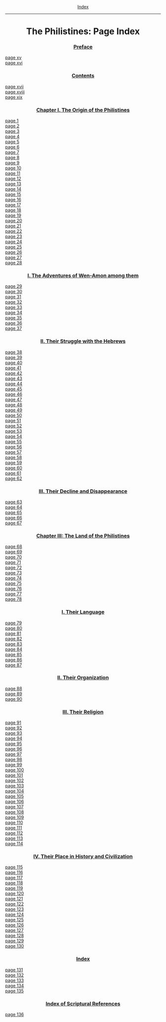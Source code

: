 <body>
 <center><a href="index.htm">Index</a></center><hr>
 <h1 align="CENTER">The Philistines: Page Index</h1>
 <h3 align="CENTER"><a href="phc01.htm">Preface</a></h3>
 <a href="phc01.htm#page_xv">page xv</a><br>
 <a href="phc01.htm#page_xvi">page xvi</a><br>
 <h3 align="CENTER"><a href="phc02.htm">Contents</a></h3>
 <a href="phc02.htm#page_xvii">page xvii</a><br>
 <a href="phc02.htm#page_xviii">page xviii</a><br>
 <a href="phc02.htm#page_xix">page xix</a><br>
 <h3 align="CENTER"><a href="phc03.htm">Chapter I. The Origin of the Philistines</a></h3>
 <a href="phc03.htm#page_1">page 1</a><br>
 <a href="phc03.htm#page_2">page 2</a><br>
 <a href="phc03.htm#page_3">page 3</a><br>
 <a href="phc03.htm#page_4">page 4</a><br>
 <a href="phc03.htm#page_5">page 5</a><br>
 <a href="phc03.htm#page_6">page 6</a><br>
 <a href="phc03.htm#page_7">page 7</a><br>
 <a href="phc03.htm#page_8">page 8</a><br>
 <a href="phc03.htm#page_9">page 9</a><br>
 <a href="phc03.htm#page_10">page 10</a><br>
 <a href="phc03.htm#page_11">page 11</a><br>
 <a href="phc03.htm#page_12">page 12</a><br>
 <a href="phc03.htm#page_13">page 13</a><br>
 <a href="phc03.htm#page_14">page 14</a><br>
 <a href="phc03.htm#page_15">page 15</a><br>
 <a href="phc03.htm#page_16">page 16</a><br>
 <a href="phc03.htm#page_17">page 17</a><br>
 <a href="phc03.htm#page_18">page 18</a><br>
 <a href="phc03.htm#page_19">page 19</a><br>
 <a href="phc03.htm#page_20">page 20</a><br>
 <a href="phc03.htm#page_21">page 21</a><br>
 <a href="phc03.htm#page_22">page 22</a><br>
 <a href="phc03.htm#page_23">page 23</a><br>
 <a href="phc03.htm#page_24">page 24</a><br>
 <a href="phc03.htm#page_25">page 25</a><br>
 <a href="phc03.htm#page_26">page 26</a><br>
 <a href="phc03.htm#page_27">page 27</a><br>
 <a href="phc03.htm#page_28">page 28</a><br>
 <h3 align="CENTER"><a href="phc04.htm">I. The Adventures of Wen-Amon among them</a></h3>
 <a href="phc04.htm#page_29">page 29</a><br>
 <a href="phc04.htm#page_30">page 30</a><br>
 <a href="phc04.htm#page_31">page 31</a><br>
 <a href="phc04.htm#page_32">page 32</a><br>
 <a href="phc04.htm#page_33">page 33</a><br>
 <a href="phc04.htm#page_34">page 34</a><br>
 <a href="phc04.htm#page_35">page 35</a><br>
 <a href="phc04.htm#page_36">page 36</a><br>
 <a href="phc04.htm#page_37">page 37</a><br>
 <h3 align="CENTER"><a href="phc05.htm">II. Their Struggle with the Hebrews</a></h3>
 <a href="phc05.htm#page_38">page 38</a><br>
 <a href="phc05.htm#page_39">page 39</a><br>
 <a href="phc05.htm#page_40">page 40</a><br>
 <a href="phc05.htm#page_41">page 41</a><br>
 <a href="phc05.htm#page_42">page 42</a><br>
 <a href="phc05.htm#page_43">page 43</a><br>
 <a href="phc05.htm#page_44">page 44</a><br>
 <a href="phc05.htm#page_45">page 45</a><br>
 <a href="phc05.htm#page_46">page 46</a><br>
 <a href="phc05.htm#page_47">page 47</a><br>
 <a href="phc05.htm#page_48">page 48</a><br>
 <a href="phc05.htm#page_49">page 49</a><br>
 <a href="phc05.htm#page_50">page 50</a><br>
 <a href="phc05.htm#page_51">page 51</a><br>
 <a href="phc05.htm#page_52">page 52</a><br>
 <a href="phc05.htm#page_53">page 53</a><br>
 <a href="phc05.htm#page_54">page 54</a><br>
 <a href="phc05.htm#page_55">page 55</a><br>
 <a href="phc05.htm#page_56">page 56</a><br>
 <a href="phc05.htm#page_57">page 57</a><br>
 <a href="phc05.htm#page_58">page 58</a><br>
 <a href="phc05.htm#page_59">page 59</a><br>
 <a href="phc05.htm#page_60">page 60</a><br>
 <a href="phc05.htm#page_61">page 61</a><br>
 <a href="phc05.htm#page_62">page 62</a><br>
 <h3 align="CENTER"><a href="phc06.htm">III. Their Decline and Disappearance</a></h3>
 <a href="phc06.htm#page_63">page 63</a><br>
 <a href="phc06.htm#page_64">page 64</a><br>
 <a href="phc06.htm#page_65">page 65</a><br>
 <a href="phc06.htm#page_66">page 66</a><br>
 <a href="phc06.htm#page_67">page 67</a><br>
 <h3 align="CENTER"><a href="phc07.htm">Chapter III: The Land of the Philistines</a></h3>
 <a href="phc07.htm#page_68">page 68</a><br>
 <a href="phc07.htm#page_69">page 69</a><br>
 <a href="phc07.htm#page_70">page 70</a><br>
 <a href="phc07.htm#page_71">page 71</a><br>
 <a href="phc07.htm#page_72">page 72</a><br>
 <a href="phc07.htm#page_73">page 73</a><br>
 <a href="phc07.htm#page_74">page 74</a><br>
 <a href="phc07.htm#page_75">page 75</a><br>
 <a href="phc07.htm#page_76">page 76</a><br>
 <a href="phc07.htm#page_77">page 77</a><br>
 <a href="phc07.htm#page_78">page 78</a><br>
 <h3 align="CENTER"><a href="phc08.htm">I. Their Language</a></h3>
 <a href="phc08.htm#page_79">page 79</a><br>
 <a href="phc08.htm#page_80">page 80</a><br>
 <a href="phc08.htm#page_81">page 81</a><br>
 <a href="phc08.htm#page_82">page 82</a><br>
 <a href="phc08.htm#page_83">page 83</a><br>
 <a href="phc08.htm#page_84">page 84</a><br>
 <a href="phc08.htm#page_85">page 85</a><br>
 <a href="phc08.htm#page_86">page 86</a><br>
 <a href="phc08.htm#page_87">page 87</a><br>
 <h3 align="CENTER"><a href="phc09.htm">II. Their Organization</a></h3>
 <a href="phc09.htm#page_88">page 88</a><br>
 <a href="phc09.htm#page_89">page 89</a><br>
 <a href="phc09.htm#page_90">page 90</a><br>
 <h3 align="CENTER"><a href="phc10.htm">III. Their Religion</a></h3>
 <a href="phc10.htm#page_91">page 91</a><br>
 <a href="phc10.htm#page_92">page 92</a><br>
 <a href="phc10.htm#page_93">page 93</a><br>
 <a href="phc10.htm#page_94">page 94</a><br>
 <a href="phc10.htm#page_95">page 95</a><br>
 <a href="phc10.htm#page_96">page 96</a><br>
 <a href="phc10.htm#page_97">page 97</a><br>
 <a href="phc10.htm#page_98">page 98</a><br>
 <a href="phc10.htm#page_99">page 99</a><br>
 <a href="phc10.htm#page_100">page 100</a><br>
 <a href="phc10.htm#page_101">page 101</a><br>
 <a href="phc10.htm#page_102">page 102</a><br>
 <a href="phc10.htm#page_103">page 103</a><br>
 <a href="phc10.htm#page_104">page 104</a><br>
 <a href="phc10.htm#page_105">page 105</a><br>
 <a href="phc10.htm#page_106">page 106</a><br>
 <a href="phc10.htm#page_107">page 107</a><br>
 <a href="phc10.htm#page_108">page 108</a><br>
 <a href="phc10.htm#page_109">page 109</a><br>
 <a href="phc10.htm#page_110">page 110</a><br>
 <a href="phc10.htm#page_111">page 111</a><br>
 <a href="phc10.htm#page_112">page 112</a><br>
 <a href="phc10.htm#page_113">page 113</a><br>
 <a href="phc10.htm#page_114">page 114</a><br>
 <h3 align="CENTER"><a href="phc11.htm">IV. Their Place in History and Civilization</a></h3>
 <a href="phc11.htm#page_115">page 115</a><br>
 <a href="phc11.htm#page_116">page 116</a><br>
 <a href="phc11.htm#page_117">page 117</a><br>
 <a href="phc11.htm#page_118">page 118</a><br>
 <a href="phc11.htm#page_119">page 119</a><br>
 <a href="phc11.htm#page_120">page 120</a><br>
 <a href="phc11.htm#page_121">page 121</a><br>
 <a href="phc11.htm#page_122">page 122</a><br>
 <a href="phc11.htm#page_123">page 123</a><br>
 <a href="phc11.htm#page_124">page 124</a><br>
 <a href="phc11.htm#page_125">page 125</a><br>
 <a href="phc11.htm#page_126">page 126</a><br>
 <a href="phc11.htm#page_127">page 127</a><br>
 <a href="phc11.htm#page_128">page 128</a><br>
 <a href="phc11.htm#page_129">page 129</a><br>
 <a href="phc11.htm#page_130">page 130</a><br>
 <h3 align="CENTER"><a href="phc12.htm">Index</a></h3>
 <a href="phc12.htm#page_131">page 131</a><br>
 <a href="phc12.htm#page_132">page 132</a><br>
 <a href="phc12.htm#page_133">page 133</a><br>
 <a href="phc12.htm#page_134">page 134</a><br>
 <a href="phc12.htm#page_135">page 135</a><br>
 <h3 align="CENTER"><a href="phc13.htm">Index of Scriptural References</a></h3>
 <a href="phc13.htm#page_136">page 136</a><br>
 </body>